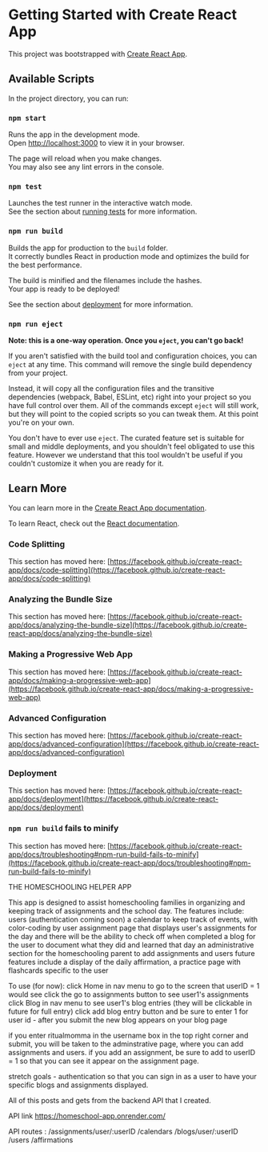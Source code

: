 # Getting Started with Create React App

This project was bootstrapped with [Create React App](https://github.com/facebook/create-react-app).

## Available Scripts

In the project directory, you can run:

### `npm start`

Runs the app in the development mode.\
Open [http://localhost:3000](http://localhost:3000) to view it in your browser.

The page will reload when you make changes.\
You may also see any lint errors in the console.

### `npm test`

Launches the test runner in the interactive watch mode.\
See the section about [running tests](https://facebook.github.io/create-react-app/docs/running-tests) for more information.

### `npm run build`

Builds the app for production to the `build` folder.\
It correctly bundles React in production mode and optimizes the build for the best performance.

The build is minified and the filenames include the hashes.\
Your app is ready to be deployed!

See the section about [deployment](https://facebook.github.io/create-react-app/docs/deployment) for more information.

### `npm run eject`

**Note: this is a one-way operation. Once you `eject`, you can't go back!**

If you aren't satisfied with the build tool and configuration choices, you can `eject` at any time. This command will remove the single build dependency from your project.

Instead, it will copy all the configuration files and the transitive dependencies (webpack, Babel, ESLint, etc) right into your project so you have full control over them. All of the commands except `eject` will still work, but they will point to the copied scripts so you can tweak them. At this point you're on your own.

You don't have to ever use `eject`. The curated feature set is suitable for small and middle deployments, and you shouldn't feel obligated to use this feature. However we understand that this tool wouldn't be useful if you couldn't customize it when you are ready for it.

## Learn More

You can learn more in the [Create React App documentation](https://facebook.github.io/create-react-app/docs/getting-started).

To learn React, check out the [React documentation](https://reactjs.org/).

### Code Splitting

This section has moved here: [https://facebook.github.io/create-react-app/docs/code-splitting](https://facebook.github.io/create-react-app/docs/code-splitting)

### Analyzing the Bundle Size

This section has moved here: [https://facebook.github.io/create-react-app/docs/analyzing-the-bundle-size](https://facebook.github.io/create-react-app/docs/analyzing-the-bundle-size)

### Making a Progressive Web App

This section has moved here: [https://facebook.github.io/create-react-app/docs/making-a-progressive-web-app](https://facebook.github.io/create-react-app/docs/making-a-progressive-web-app)

### Advanced Configuration

This section has moved here: [https://facebook.github.io/create-react-app/docs/advanced-configuration](https://facebook.github.io/create-react-app/docs/advanced-configuration)

### Deployment

This section has moved here: [https://facebook.github.io/create-react-app/docs/deployment](https://facebook.github.io/create-react-app/docs/deployment)

### `npm run build` fails to minify

This section has moved here: [https://facebook.github.io/create-react-app/docs/troubleshooting#npm-run-build-fails-to-minify](https://facebook.github.io/create-react-app/docs/troubleshooting#npm-run-build-fails-to-minify)

THE HOMESCHOOLING HELPER APP

This app is designed to assist homeschooling families in organizing and keeping track of assignments and the school day.  The features include:
users (authentication coming soon)
a calendar to keep track of events, with color-coding by user
assignment page that displays user's assignments for the day and there will be the ability to check off when completed
a blog for the user to document what they did and learned that day
an administrative section for the homeschooling parent to add assignments and users
future features include a display of the daily affirmation, a practice page with flashcards specific to the user

To use (for now):
click Home in nav menu to go to the screen that userID = 1 would see
click the go to assignments button to see user1's assignments
click Blog in nav menu to see user1's blog entries (they will be clickable in future for full entry)
click add blog entry button and be sure to enter 1 for user id - after you submit the new blog appears on your blog page

if you enter ritualmomma in the username box in the top right corner and submit, you will be taken to the adminstrative page, where you can add assignments and users. if you add an assignment, be sure to add to userID = 1 so that you can see it appear on the assignment page.

stretch goals - authentication so that you can sign in as a user to have your specific blogs and assignments displayed.

All of this posts and gets from the backend API that I created.


API link https://homeschool-app.onrender.com/

API routes :
/assignments/user/:userID
/calendars
/blogs/user/:userID
/users
/affirmations
